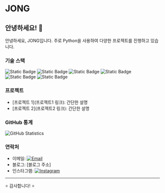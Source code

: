 # JONG

## 안녕하세요! 👋

안녕하세요, JONG입니다. 주로 Python을 사용하여 다양한 프로젝트를 진행하고 있습니다.

### 기술 스택

![Static Badge](https://img.shields.io/badge/python-%233776AB?style=for-the-badge&logo=python&logoColor=%233776AB&labelColor=black)
![Static Badge](https://img.shields.io/badge/Javascript-F0DB4F?style=for-the-badge&logo=Javascript&logoColor=F0DB4F&labelColor=black)
![Static Badge](https://img.shields.io/badge/c%2B%2B-%23%2300599C?style=for-the-badge&logo=c%2B%2B&logoColor=%2300599C&labelColor=black)
![Static Badge](https://img.shields.io/badge/c-%23A8B9CC?style=for-the-badge&logo=c&logoColor=%23A8B9CC&labelColor=black)
![Static Badge](https://img.shields.io/badge/linux-%23FCC624?style=for-the-badge&logo=linux&logoColor=%23FCC624&labelColor=black)
![Static Badge](https://img.shields.io/badge/mysql-%234479A1?style=for-the-badge&logo=mysql&logoColor=%234479A1&labelColor=black)

### 프로젝트

- [프로젝트 1](프로젝트1 링크): 간단한 설명
- [프로젝트 2](프로젝트2 링크): 간단한 설명

### GitHub 통계

![GitHub Statistics](https://github-readme-stats.vercel.app/api?username=jongcoding&show_icons=true&hide_title=true&count_private=true&hide=prs&theme=radical)

### 연락처

- 이메일: [![Email](https://img.shields.io/badge/-ialleejy%40naver.com-00C300?style=flat&logo=naver&logoColor=white)](mailto:ialleejy@naver.com)
- 블로그: [블로그 주소]
- 인스타그램:
[![Instagram](https://img.shields.io/badge/-%40kjo._.okj-E4405F?style=flat&logo=instagram&logoColor=white)](https://www.instagram.com/kjo._.okj/)

---

⭐️ 감사합니다! ⭐️
